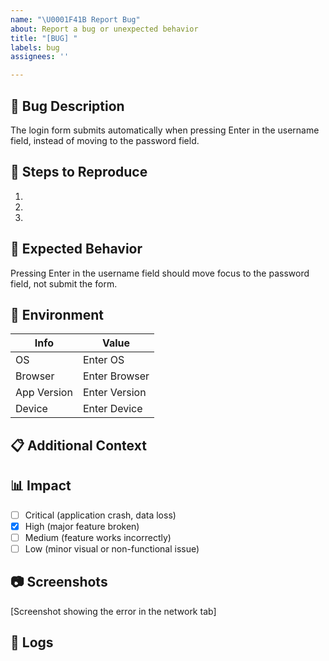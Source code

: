 ```yaml
---
name: "\U0001F41B Report Bug"
about: Report a bug or unexpected behavior
title: "[BUG] "
labels: bug
assignees: ''

---
```


## 🐛 Bug Description

<!-- Provide a clear and concise description of the bug -->

The login form submits automatically when pressing Enter in the username field, instead of moving to the password field.

## 🔄 Steps to Reproduce

<!-- Example steps to reproduce an issue
1. Navigate to the login page (/login)
2. Enter text in the username field
3. Press Enter key
4. Observe that the form submits instead of moving focus to password field -->

1.
2.
3.

<!-- Change the steps to match your issue -->

## 🤔 Expected Behavior

<!-- What you expected to happen -->

Pressing Enter in the username field should move focus to the password field, not submit the form.

## 📱 Environment

<!-- Please complete the following information -->

<!--
| Info        | Value                |
| ----------- | -------------------- |
| OS          | macOS 13.2           |
| Browser     | Chrome 112.0.5615.49 |
| App Version | v2.3.1               |
| Device      | MacBook Pro (2021)   | -->

| Info        | Value         |
| ----------- | ------------- |
| OS          | Enter OS      |
| Browser     | Enter Browser |
| App Version | Enter Version |
| Device      | Enter Device  |

## 📋 Additional Context

<!-- These are examples of additional context
This behavior doesn't occur in Firefox or Safari, only in Chrome.
The issue started after the latest deployment on April 5. -->

## 📊 Impact

<!-- Please check the appropriate box to indicate the impact level of this bug -->

- [ ] Critical (application crash, data loss)
- [x] High (major feature broken)
- [ ] Medium (feature works incorrectly)
- [ ] Low (minor visual or non-functional issue)

## 📷 Screenshots

<!-- If applicable, add screenshots to help explain your problem -->

[Screenshot showing the error in the network tab]

## 📎 Logs

<!-- If applicable, add relevant log output between the ``` marks below -->
